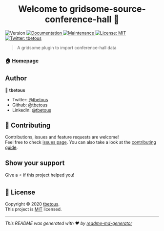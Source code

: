 <h1 align="center">Welcome to gridsome-source-conference-hall 👋</h1>
<p>
  <img alt="Version" src="https://img.shields.io/badge/version-0.0.1-blue.svg?cacheSeconds=2592000" />
  <a href="https://github.com/tbetous/gridsome-source-conference-hall#readme" target="_blank">
    <img alt="Documentation" src="https://img.shields.io/badge/documentation-yes-brightgreen.svg" />
  </a>
  <a href="https://github.com/tbetous/gridsome-source-conference-hall/graphs/commit-activity" target="_blank">
    <img alt="Maintenance" src="https://img.shields.io/badge/Maintained%3F-yes-green.svg" />
  </a>
  <a href="https://github.com/tbetous/gridsome-source-conference-hall/blob/master/LICENSE" target="_blank">
    <img alt="License: MIT" src="https://img.shields.io/badge/license-MIT-yellow.svg" />
  </a>
  <a href="https://twitter.com/tbetous" target="_blank">
    <img alt="Twitter: tbetous" src="https://img.shields.io/twitter/follow/tbetous.svg?style=social" />
  </a>
</p>

> A gridsome plugin to import conference-hall data

### 🏠 [Homepage](https://github.com/tbetous/gridsome-source-conference-hall#readme)

## Author

👤 **tbetous**

- Twitter: [@tbetous](https://twitter.com/tbetous)
- Github: [@tbetous](https://github.com/tbetous)
- LinkedIn: [@tbetous](https://linkedin.com/in/tbetous)

## 🤝 Contributing

Contributions, issues and feature requests are welcome!<br />Feel free to check [issues page](https://github.com/tbetous/gridsome-source-conference-hall/issues). You can also take a look at the [contributing guide](https://github.com/tbetous/gridsome-source-conference-hall/blob/master/CONTRIBUTING.md).

## Show your support

Give a ⭐️ if this project helped you!

## 📝 License

Copyright © 2020 [tbetous](https://github.com/tbetous).<br />
This project is [MIT](https://github.com/tbetous/gridsome-source-conference-hall/blob/master/LICENSE) licensed.

---

_This README was generated with ❤️ by [readme-md-generator](https://github.com/kefranabg/readme-md-generator)_
